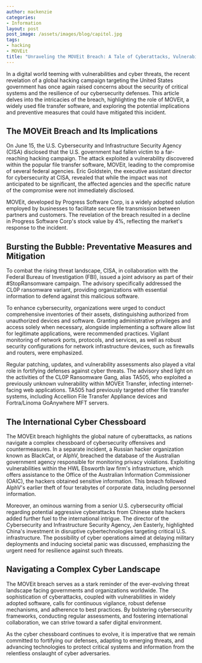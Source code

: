 ```yaml
---
author: mackenzie
categories:
- Information
layout: post
post_image: /assets/images/blog/capitol.jpg
tags:
- hacking
- MOVEit
title: "Unraveling the MOVEit Breach: A Tale of Cyberattacks, Vulnerabilities, and International Intrigues"
---
```


In a digital world teeming with vulnerabilities and cyber threats, the recent revelation of a global hacking campaign targeting the United States government has once again raised concerns about the security of critical systems and the resilience of our cybersecurity defenses. This article delves into the intricacies of the breach, highlighting the role of MOVEit, a widely used file transfer software, and exploring the potential implications and preventive measures that could have mitigated this incident.

## The MOVEit Breach and Its Implications

On June 15, the U.S. Cybersecurity and Infrastructure Security Agency (CISA) disclosed that the U.S. government had fallen victim to a far-reaching hacking campaign. The attack exploited a vulnerability discovered within the popular file transfer software, MOVEit, leading to the compromise of several federal agencies. Eric Goldstein, the executive assistant director for cybersecurity at CISA, revealed that while the impact was not anticipated to be significant, the affected agencies and the specific nature of the compromise were not immediately disclosed.

MOVEit, developed by Progress Software Corp, is a widely adopted solution employed by businesses to facilitate secure file transmission between partners and customers. The revelation of the breach resulted in a decline in Progress Software Corp's stock value by 4%, reflecting the market's response to the incident.

## Bursting the Bubble: Preventative Measures and Mitigation

To combat the rising threat landscape, CISA, in collaboration with the Federal Bureau of Investigation (FBI), issued a joint advisory as part of their #StopRansomware campaign. The advisory specifically addressed the CL0P ransomware variant, providing organizations with essential information to defend against this malicious software.

To enhance cybersecurity, organizations were urged to conduct comprehensive inventories of their assets, distinguishing authorized from unauthorized devices and software. Granting administrative privileges and access solely when necessary, alongside implementing a software allow list for legitimate applications, were recommended practices. Vigilant monitoring of network ports, protocols, and services, as well as robust security configurations for network infrastructure devices, such as firewalls and routers, were emphasized.

Regular patching, updates, and vulnerability assessments also played a vital role in fortifying defenses against cyber threats. The advisory shed light on the activities of the CL0P Ransomware Gang, alias TA505, who exploited a previously unknown vulnerability within MOVEit Transfer, infecting internet-facing web applications. TA505 had previously targeted other file transfer systems, including Accellion File Transfer Appliance devices and Fortra/Linoma GoAnywhere MFT servers.

## The International Cyber Chessboard

The MOVEit breach highlights the global nature of cyberattacks, as nations navigate a complex chessboard of cybersecurity offensives and countermeasures. In a separate incident, a Russian hacker organization known as BlackCat, or AlphV, breached the database of the Australian government agency responsible for monitoring privacy violations. Exploiting vulnerabilities within the HWL Ebsworth law firm's infrastructure, which offers assistance to the Office of the Australian Information Commissioner (OAIC), the hackers obtained sensitive information. This breach followed AlphV's earlier theft of four terabytes of corporate data, including personnel information.

Moreover, an ominous warning from a senior U.S. cybersecurity official regarding potential aggressive cyberattacks from Chinese state hackers added further fuel to the international intrigue. The director of the Cybersecurity and Infrastructure Security Agency, Jen Easterly, highlighted China's investment in disruptive cybertechnologies targeting critical U.S. infrastructure. The possibility of cyber operations aimed at delaying military deployments and inducing societal panic was discussed, emphasizing the urgent need for resilience against such threats.

## Navigating a Complex Cyber Landscape

The MOVEit breach serves as a stark reminder of the ever-evolving threat landscape facing governments and organizations worldwide. The sophistication of cyberattacks, coupled with vulnerabilities in widely adopted software, calls for continuous vigilance, robust defense mechanisms, and adherence to best practices. By bolstering cybersecurity frameworks, conducting regular assessments, and fostering international collaboration, we can strive toward a safer digital environment.

As the cyber chessboard continues to evolve, it is imperative that we remain committed to fortifying our defenses, adapting to emerging threats, and advancing technologies to protect critical systems and information from the relentless onslaught of cyber adversaries.
